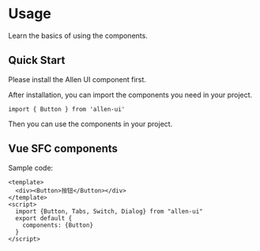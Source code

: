 # Usage

Learn the basics of using the components.

## Quick Start

Please install the Allen UI component first.

After installation, you can import the components you need in your
project.

```
import { Button } from 'allen-ui'
```

Then you can use the components in your project.

## Vue SFC components

Sample code:

```
<template>
  <div><Button>按钮</Button></div>
</template>
<script>
  import {Button, Tabs, Switch, Dialog} from "allen-ui"
  export default {
    components: {Button}
  }
</script>
```
